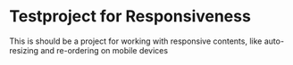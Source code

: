 <h1>Testproject for Responsiveness</h1>
<p>This is should be a project for working with responsive contents, like auto-resizing and re-ordering on mobile devices</p>
